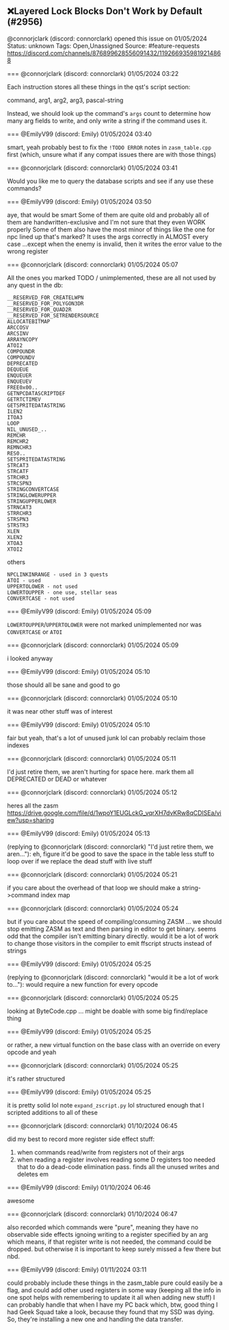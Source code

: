## ❌Layered Lock Blocks Don't Work by Default (#2956)
@connorjclark (discord: connorclark) opened this issue on 01/05/2024
Status: unknown
Tags: Open,Unassigned
Source: #feature-requests https://discord.com/channels/876899628556091432/1192669359819214868


=== @connorjclark (discord: connorclark) 01/05/2024 03:22

Each instruction stores all these things in the qst's script section:

command, arg1, arg2, arg3, pascal-string

Instead, we should look up the command's `args` count to determine how many arg fields to write, and only write a string if the command uses it.

=== @EmilyV99 (discord: Emily) 01/05/2024 03:40

smart, yeah
probably best to fix the `!TODO ERROR` notes in `zasm_table.cpp` first
(which, unsure what if any compat issues there are with those things)

=== @connorjclark (discord: connorclark) 01/05/2024 03:41

Would you like me to query the database scripts and see if any use these commands?

=== @EmilyV99 (discord: Emily) 01/05/2024 03:50

aye, that would be smart
Some of them are quite old and probably all of them are handwritten-exclusive
and I'm not sure that they even WORK properly
Some of them also have the most minor of things
like the one for npc lined up that's marked? It uses the args correctly in ALMOST every case
...except when the enemy is invalid, then it writes the error value to the wrong register

=== @connorjclark (discord: connorclark) 01/05/2024 05:07

All the ones you marked TODO / unimplemented, these are all not used by any quest in the db:

```
__RESERVED_FOR_CREATELWPN
__RESERVED_FOR_POLYGON3DR
__RESERVED_FOR_QUAD2R
__RESERVED_FOR_SETRENDERSOURCE
ALLOCATEBITMAP
ARCCOSV
ARCSINV
ARRAYNCOPY
ATOI2
COMPOUNDR
COMPOUNDV
DEPRECATED
DEQUEUE
ENQUEUER
ENQUEUEV
FREE0x00..
GETNPCDATASCRIPTDEF
GETRTCTIMEV
GETSPRITEDATASTRING
ILEN2
ITOA3
LOOP
NIL_UNUSED_..
REMCHR
REMCHR2
REMNCHR3
RES0..
SETSPRITEDATASTRING
STRCAT3
STRCATF
STRCHR3
STRCSPN3
STRINGCONVERTCASE
STRINGLOWERUPPER
STRINGUPPERLOWER
STRNCAT3
STRRCHR3
STRSPN3
STRSTR3
XLEN
XLEN2
XTOA3
XTOI2
```

others

```
NPCLINKINRANGE - used in 3 quests
ATOI - used
UPPERTOLOWER - not used
LOWERTOUPPER - one use, stellar seas
CONVERTCASE - not used
```

=== @EmilyV99 (discord: Emily) 01/05/2024 05:09

`LOWERTOUPPER`/`UPPERTOLOWER` were not marked unimplemented
nor was `CONVERTCASE`
or `ATOI`

=== @connorjclark (discord: connorclark) 01/05/2024 05:09

i looked anyway

=== @EmilyV99 (discord: Emily) 01/05/2024 05:10

those should all be sane and good to go

=== @connorjclark (discord: connorclark) 01/05/2024 05:10

it was near other stuff was of interest

=== @EmilyV99 (discord: Emily) 01/05/2024 05:10

fair
but yeah, that's a lot of unused junk lol
can probably reclaim those indexes

=== @connorjclark (discord: connorclark) 01/05/2024 05:11

I'd just retire them, we aren't hurting for space here.
mark them all DEPRECATED
or DEAD
or whatever

=== @connorjclark (discord: connorclark) 01/05/2024 05:12

heres all the zasm https://drive.google.com/file/d/1wpoY1EUGLckG_vqrXH7dvKRw8qCDlSEa/view?usp=sharing

=== @EmilyV99 (discord: Emily) 01/05/2024 05:13

(replying to @connorjclark (discord: connorclark) "I'd just retire them, we aren…"): eh, figure it'd be good to save the space in the table
less stuff to loop over if we replace the dead stuff with live stuff

=== @connorjclark (discord: connorclark) 01/05/2024 05:21

if you care about the overhead of that loop we should make a string->command index map

=== @connorjclark (discord: connorclark) 01/05/2024 05:24

but if you care about the speed of compiling/consuming ZASM ... we should stop emitting ZASM as text and then parsing in editor to get binary. seems odd that the compiler isn't emitting binary directly.
would it be a lot of work to change those visitors in the compiler to emit ffscript structs instead of strings

=== @EmilyV99 (discord: Emily) 01/05/2024 05:25

(replying to @connorjclark (discord: connorclark) "would it be a lot of work to…"): would require a new function for every opcode

=== @connorjclark (discord: connorclark) 01/05/2024 05:25

looking at ByteCode.cpp ... might be doable with some big find/replace thing

=== @EmilyV99 (discord: Emily) 01/05/2024 05:25

or rather, a new virtual function on the base class with an override on every opcode
and yeah

=== @connorjclark (discord: connorclark) 01/05/2024 05:25

it's rather structured

=== @EmilyV99 (discord: Emily) 01/05/2024 05:25

it is pretty solid lol
note `expand_zscript.py` lol
structured enough that I scripted additions to all of these

=== @connorjclark (discord: connorclark) 01/10/2024 06:45

did my best to record more register side effect stuff:

1. when commands read/write from registers not of their args
2. when reading a register involves reading some D registers too
needed that to do a dead-code elimination pass. finds all the unused writes and deletes em

=== @EmilyV99 (discord: Emily) 01/10/2024 06:46

awesome

=== @connorjclark (discord: connorclark) 01/10/2024 06:47

also recorded which commands were "pure", meaning they have no observable side effects ignoing writing to a register specified by an arg
which means, if that register write is not needed, the command could be dropped. but otherwise it is important to keep
surely missed a few there but nbd.

=== @EmilyV99 (discord: Emily) 01/11/2024 03:11

could probably include these things in the zasm_table
pure could easily be a flag, and could add other used registers in some way
(keeping all the info in one spot helps with remembering to update it all when adding new stuff)
I can probably handle that when I have my PC back
which, btw, good thing I had Geek Squad take a look, because they found that my SSD was dying. So, they're installing a new one and handling the data transfer.
